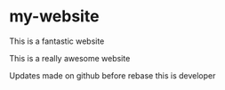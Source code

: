 # my-website

This is a fantastic website


This is a really awesome website

Updates made on github before rebase
this is developer





